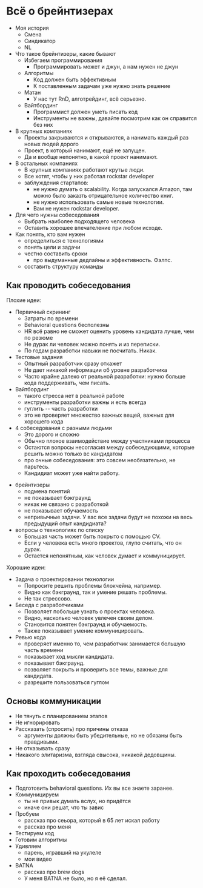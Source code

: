 # Всё о брейнтизерах

+ Моя история
  + Смена
  + Синдикатор
  + NL
+ Что такое брейнтизеры, какие бывают
  + Избегаем программирования
    - Программировать может и джун, а нам нужен не джун
  + Алгоритмы
    - Код должен быть эффективным
    - К поставленным задачам уже нужно знать решение
  + Матан
    - У нас тут RnD, алготрейдинг, всё серьезно.
  + Вайтбординг
    - Программист должен уметь писать код
    - Инструменты не важны, давайте посмотрим как он справится без них
+ В крупных компаниях
  - Проекты закрываются и открываются, а нанимать каждый раз новых людей дорого
  - Проект, в который нанимают, ещё не запущен.
  - Да и вообще непонятно, в какой проект нанимают.
+ В остальных компаниях
  - В крупных компаниях работают крутые люди.
  - Все хотят, чтобы у них работал rockstar developer
  - заблуждения стартапов:
    - не нужно думать о scalability. Когда запускался Amazon, там можно было заказть отрицательное количество книг.
    - не нужно использовать самые новые технологии.
    - Вам не нужен rockstar developer.
+ Для чего нужны собеседования
  - Выбрать наиболее подходящего человека
  - Оставить хорошее впечателение при любом исходе.
+ Как понять, кто вам нужен
  + определиться с технологиями
  + понять цели и задачи
  + честно составить сроки
    - про выдуманные дедлайны и эффективность. Фэлпс.
  + составить структуру команды

## Как проводить собеседования

Плохие идеи:

+ Первичный скрининг
  - Затраты по времени
  - Behavioral questions бесполезны
  - HR всё равно не сможет оценить уровень кандидата лучше, чем по резюме
  - Не дурак ли человек можно понять и из переписки.
  - По годам разработки навыки не посчитать. Никак.
+ Тестовые задания
  - Опытный разработчик сразу откажет
  - Не дает никакой информации об уровне разработчика
  - Часто крайне далеко от реальной разработки: нужно больше кода поддерживать, чем писать.
+ Вайтбординг
  - такого стресса нет в реальной работе
  - инструменты разработки важны и есть всегда
  - гуглить -- часть разработки
  - это не проверяет множество важных вещей, важных для хорошего кода
+ 4 собеседования с разными людьми
  - Это дорого и сложно
  - Обычно плохое взаимодействие между участниками процесса
  - Остаются вопросы несогласия между собеседующими, которые решить можно только вс кандидатом
  - про очные собеседования: это совсем необязательно, не парьтесь.
  - Кандидиат может уже найти работу.
- брейнтизеры
  - подмена понятий
  - не показывает бэкграунд
  - никак не связано с разработкой
  - не показывает обучаемость
  - непривычные задачи. У вас все задачи будут не похожи на весь предыдущий опыт кандидиата?
- вопросы о технологиях по списку
  - Большая часть может быть покрыто с помощью CV.
  - Если у человека есть много проектов, глупо считать, что он дурак.
  - Остается непонятным, как человек думает и коммуницирует.

Хорошие идеи:

+ Задача о проектировании технологии
  - Попросите решить проблемы блокчейна, например.
  - Видно как бэкграунд, так и умение решать проблемы.
  - Не так стрессово.
+ Беседа с разработчиками
  - Позволяет побольше узнать о проектах человека.
  - Видно, насколько человек увлечен своим делом.
  - Становится понятен бэкграунд и обучаемость.
  - Также показывает умение коммуницировать.
+ Ревью кода
  - проверяет именно то, чем разработчик занимается большую часть времени
  - показывает ход мысли кандидата.
  - показывает бэкграунд.
  - позволяет покрыть и проверить все темы, важные для кандидата.
  - разрешите пользоваться гуглом

## Основы коммуникации

+ Не тянуть с планированием этапов
+ Не игнорировать
+ Рассказать (спросить) про причины отказа
  - аргументы должны быть убедительные, но не обязаны быть правдивыми.
+ Не отказывать сразу
+ Никакого элитаризма, взгляда свысока, никакой дедовщины.

## Как проходить собеседования

+ Подготовить behavioral questions. Их вы все знаете заранее.
+ Коммуницируем
  - ты не привык думать вслух, но придётся
  - иначе они решат, что ты завис
+ Пробуем
  - рассказ про сеьора, который в 65 лет искал работу
  - рассказ про меня
+ Тестируем код
+ Готовим алгоритмы
+ Удивляем
  - парень, игравший на укулеле
  - мои видео
+ BATNA
  - рассказ про brew dogs
  - У меня BATNA не было, но я её сделал.
